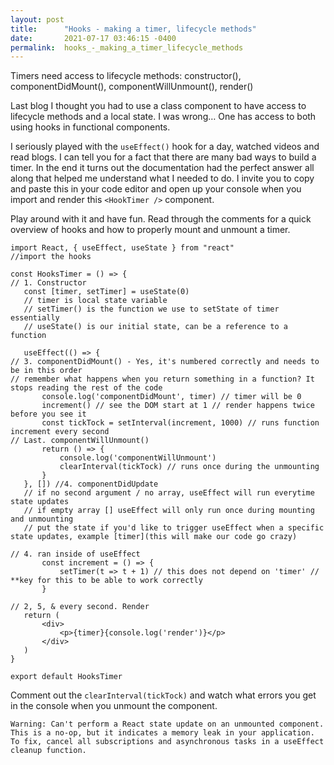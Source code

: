```yaml
---
layout: post
title:      "Hooks - making a timer, lifecycle methods"
date:       2021-07-17 03:46:15 -0400
permalink:  hooks_-_making_a_timer_lifecycle_methods
---
```



Timers need access to lifecycle methods: constructor(), componentDidMount(), componentWillUnmount(), render()  

Last blog I thought you had to use a class component to have access to lifecycle methods and a local state. I was wrong… One has access to both using hooks in functional components. 

I seriously played with the `useEffect()`  hook for a day, watched videos and read blogs. I can tell you for a fact that there are many bad ways to build a timer. In the end it turns out the documentation had the perfect answer all along that helped me understand what I needed to do. I invite you to copy and paste this in your code editor and open up your console when you import and render this `<HookTimer />`  component.

Play around with it and have fun. Read through the comments for a quick overview of hooks and how to properly mount and unmount a timer.

```
import React, { useEffect, useState } from "react"
//import the hooks
 
const HooksTimer = () => {
// 1. Constructor
   const [timer, setTimer] = useState(0)
   // timer is local state variable
   // setTimer() is the function we use to setState of timer essentially
   // useState() is our initial state, can be a reference to a function
 
   useEffect(() => {
// 3. componentDidMount() - Yes, it's numbered correctly and needs to be in this order
// remember what happens when you return something in a function? It stops reading the rest of the code
       console.log('componentDidMount', timer) // timer will be 0
       increment() // see the DOM start at 1 // render happens twice before you see it
       const tickTock = setInterval(increment, 1000) // runs function increment every second
// Last. componentWillUnmount()
       return () => {
           console.log('componentWillUnmount')
           clearInterval(tickTock) // runs once during the unmounting
       }
   }, []) //4. componentDidUpdate
   // if no second argument / no array, useEffect will run everytime state updates
   // if empty array [] useEffect will only run once during mounting and unmounting
   // put the state if you'd like to trigger useEffect when a specific state updates, example [timer](this will make our code go crazy)
 
// 4. ran inside of useEffect
       const increment = () => {
           setTimer(t => t + 1) // this does not depend on 'timer' // **key for this to be able to work correctly
       }
 
// 2, 5, & every second. Render
   return (
       <div>
           <p>{timer}{console.log('render')}</p>
       </div>
   )
}
 
export default HooksTimer
```
 
Comment out the `clearInterval(tickTock)` and watch what errors you get in the console when you unmount the component. 

`Warning: Can't perform a React state update on an unmounted component. This is a no-op, but it indicates a memory leak in your application. To fix, cancel all subscriptions and asynchronous tasks in a useEffect cleanup function.`

